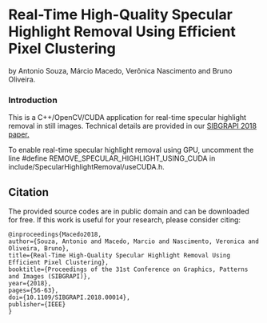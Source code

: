 # Real-Time High-Quality Specular Highlight Removal Using Efficient Pixel Clustering

by Antonio Souza, Márcio Macedo, Verônica Nascimento and Bruno Oliveira.

### Introduction

This is a C++/OpenCV/CUDA application for real-time specular highlight removal in still images. Technical details are provided in our [SIBGRAPI 2018 paper.](https://doi.org/10.1109/SIBGRAPI.2018.00014) 

To enable real-time specular highlight removal using GPU, uncomment the line #define REMOVE_SPECULAR_HIGHLIGHT_USING_CUDA in include/SpecularHighlightRemoval/useCUDA.h.

## Citation

The provided source codes are in public domain and can be downloaded for free. If this work is useful for your research, please consider citing:

  ```shell
  @inproceedings{Macedo2018,
  author={Souza, Antonio and Macedo, Marcio and Nascimento, Veronica and Oliveira, Bruno},
  title={Real-Time High-Quality Specular Highlight Removal Using Efficient Pixel Clustering},
  booktitle={Proceedings of the 31st Conference on Graphics, Patterns and Images (SIBGRAPI)},
  year={2018},
  pages={56-63},
  doi={10.1109/SIBGRAPI.2018.00014},
  publisher={IEEE}
  }
  ```
